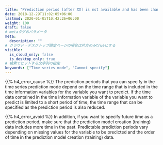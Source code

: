 ```yaml
---
title: "Prediction period [after XX] is not available and has been changed to [after XX]."
date: 2018-12-29T11:02:05+06:00
lastmod: 2020-01-05T10:42:26+06:00
weight: 100
draft: false
# metaタグのパラメータ
meta:
  description: ""
# クラウド・デスクトップ限定ページの場合は片方のみtrueにする
visible:
  is_cloud_only: false
  is_desktop_only: true
# 検索でヒットする文字列の指定
keywords: ["Time series mode", "Cannot specify"]
---
```


{{% h4_error_cause %}}
The prediction periods that you can specify in the time series prediction mode depend on the time range that is included in the time information variables for the variable you want to predict.
If the time data contained in the time information variable of the variable you want to predict is limited to a short period of time, the time range that can be specified as the prediction period is also reduced.

{{% h4_error_avoid %}}
In addition, if you want to specify future time as a prediction period, make sure that the prediction model creation (training) data includes more time in the past.
Predictable prediction periods vary depending on missing values for the variable to be predicted and the order of time in the prediction model creation (training) data.
